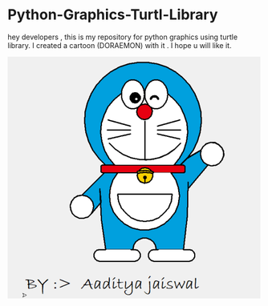 # Python-Graphics-Turtl-Library
hey developers , this is my repository for python graphics using turtle library. I created a cartoon (DORAEMON) with it . I hope u will like it.

![output](https://github.com/AADI-1331/Python-Graphics-Turtl-Library/blob/main/Screenshot%20(414).png)
